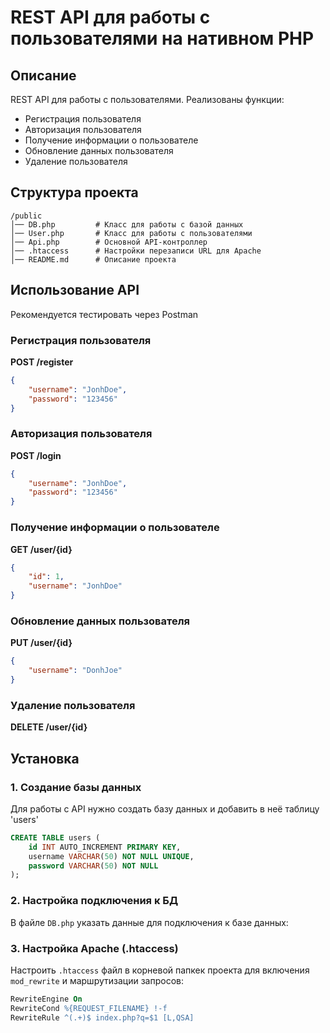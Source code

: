 # REST API для работы с пользователями на нативном PHP

## Описание
REST API для работы с пользователями. Реализованы функции:
- Регистрация пользователя
- Авторизация пользователя
- Получение информации о пользователе
- Обновление данных пользователя
- Удаление пользователя

## Структура проекта
```
/public
│── DB.php         # Класс для работы с базой данных
│── User.php       # Класс для работы с пользователями
│── Api.php        # Основной API-контроллер
│── .htaccess      # Настройки перезаписи URL для Apache
│── README.md      # Описание проекта
```


## Использование API

Рекомендуется тестировать через Postman

### Регистрация пользователя
**POST /register**
```json
{
    "username": "JonhDoe",
    "password": "123456"
}
```

### Авторизация пользователя
**POST /login**
```json
{
    "username": "JonhDoe",
    "password": "123456"
}
```

### Получение информации о пользователе
**GET /user/{id}**

```json
{
    "id": 1,
    "username": "JonhDoe"
}
```

### Обновление данных пользователя
**PUT /user/{id}**
```json
{
    "username": "DonhJoe"
}
```

### Удаление пользователя
**DELETE /user/{id}**

## Установка

### 1. Создание базы данных
Для работы с API нужно создать базу данных и добавить в неё таблицу 'users'
```sql
CREATE TABLE users (
    id INT AUTO_INCREMENT PRIMARY KEY,
    username VARCHAR(50) NOT NULL UNIQUE,
    password VARCHAR(50) NOT NULL
);
```

### 2. Настройка подключения к БД
В файле `DB.php` указать данные для подключения к базе данных:

### 3. Настройка Apache (.htaccess)
Настроить `.htaccess` файл в корневой папкек проекта для включения `mod_rewrite` и маршрутизации запросов:
```apache
RewriteEngine On
RewriteCond %{REQUEST_FILENAME} !-f
RewriteRule ^(.+)$ index.php?q=$1 [L,QSA]
```


